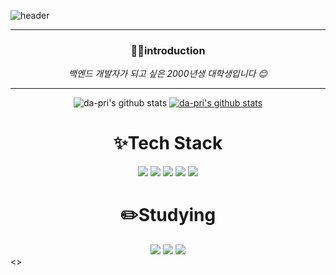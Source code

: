 ![header](https://capsule-render.vercel.app/api?type=slice&color=0:e0c3fc,100:8ec5fc&height=300&section=header&text=YU%20DAYEON&fontSize=70)
***
<div align="center">
<h3>👩‍💻introduction</h3>

_백엔드 개발자가 되고 싶은 2000년생 대학생입니다 😊_
***
![da-pri's github stats](https://github-readme-stats.vercel.app/api?username=da-pri&show_icons=true)
[![da-pri's github stats](https://github-readme-stats.vercel.app/api/top-langs/?username=da-pri&show_icons=true&hide_border=true&title_color=004386&icon_color=004386&layout=compact)](https://github.com/da-pri)
<h1>✨Tech Stack</h1>
<img src="https://img.shields.io/badge/Java-007396?&style=for-the-badge&logo=Java&logoColor=white">
<img src="https://img.shields.io/badge/python-3776AB?style=for-the-badge&logo=python&logoColor=white"> 
<img src="https://img.shields.io/badge/c++-00599C?style=for-the-badge&logo=c%2B%2B&logoColor=white">
<img src="https://img.shields.io/badge/oracle-F80000?style=for-the-badge&logo=oracle&logoColor=white">
<img src="https://img.shields.io/badge/mariaDB-003545?style=for-the-badge&logo=mariaDB&logoColor=white">
<h1>✏️Studying</h1>
<img src="https://img.shields.io/badge/Kotlin-7F52FF?style=for-the-badge&logo=Kotlin&logoColor=white">
<img src="https://img.shields.io/badge/vue.js-4FC08D?style=for-the-badge&logo=vue.js&logoColor=white">
<img src="https://img.shields.io/badge/Spring-6DB33F?style=for-the-badge&logo=Spring&logoColor=white">
</div><>

